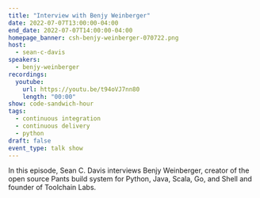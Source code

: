 ```yaml
---
title: "Interview with Benjy Weinberger"
date: 2022-07-07T13:00:00-04:00
end_date: 2022-07-07T14:00:00-04:00
homepage_banner: csh-benjy-weinberger-070722.png
host:
  - sean-c-davis
speakers:
  - benjy-weinberger
recordings:
  youtube:
    url: https://youtu.be/t94oVJ7nn80
    length: "00:00"
show: code-sandwich-hour
tags:
  - continuous integration
  - continuous delivery
  - python
draft: false
event_type: talk show
---
```


In this episode, Sean C. Davis interviews Benjy Weinberger, creator of the open source Pants build system for Python, Java, Scala, Go, and Shell and founder of Toolchain Labs.
